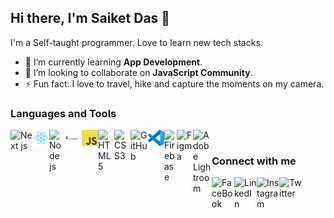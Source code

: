 ## Hi there, I'm Saiket Das 👋

I'm a Self-taught programmer. Love to learn new tech stacks.

- 🌱 I’m currently learning **App Development**. 
- 👯 I’m looking to collaborate on **JavaScript Community**.
- ⚡ Fun fact: I love to travel, hike and capture the moments on my camera. 


### Languages and Tools

<img align="left" alt="Next js" width="36px" src="https://user-images.githubusercontent.com/95159633/193329445-c39b2153-f0ba-4f2d-93c1-5d10700f485a.png" />
<img align="left" alt="React" width="26px" src="https://raw.githubusercontent.com/github/explore/80688e429a7d4ef2fca1e82350fe8e3517d3494d/topics/react/react.png" />
<img align="left" alt="Node js" width="26px" src="https://user-images.githubusercontent.com/95159633/193327854-494f89c7-e26b-4864-a6a7-eddff9599952.png" />
<img align="left" alt="MongoDB" width="26px" src="https://raw.githubusercontent.com/github/explore/80688e429a7d4ef2fca1e82350fe8e3517d3494d/topics/mongodb/mongodb.png" />
<img align="left" alt="JavaScript" width="26px" src="https://raw.githubusercontent.com/github/explore/80688e429a7d4ef2fca1e82350fe8e3517d3494d/topics/javascript/javascript.png" />
<img align="left" alt="HTML5" width="26px" src="https://user-images.githubusercontent.com/95159633/187834589-64b6c370-3920-43a8-99a2-0a6f688608b4.png" />
<img align="left" alt="CSS3" width="26px" src="https://user-images.githubusercontent.com/95159633/187834592-edf308dd-4ab1-47e1-ba2f-50a14cfaa6ce.png" />
<img align="left" alt="GitHub" width="28px" src="https://user-images.githubusercontent.com/95159633/187834852-8f4958c6-838e-4576-a78c-5bca90e36362.png" />
<img align="left" alt="Visual Studio Code" width="26px" src="https://raw.githubusercontent.com/github/explore/80688e429a7d4ef2fca1e82350fe8e3517d3494d/topics/visual-studio-code/visual-studio-code.png" />
<img align="left" alt="Firebase" width="20px" src="https://user-images.githubusercontent.com/95159633/187835229-fe8f74ed-1ed6-417f-9310-3c4072876c81.png" />
<img align="left" alt="Figma" width="26px" src="https://user-images.githubusercontent.com/95159633/187834426-766c2443-907c-40ea-b6c2-861cfaa4e078.png" />
<img align="left" alt="Adobe Lightroom" width="30px" src="https://user-images.githubusercontent.com/95159633/193422737-4267ace5-37df-4dcd-bbea-02330d45938c.png" />

<br />

### Connect with me

<a href="https://www.facebook.com/ahan.bryan.96/">
<img align="left" alt="FaceBook" width="36px" src="https://user-images.githubusercontent.com/95159633/187831999-736311f9-0441-45ba-a843-0619e2ce498a.png" />
</a>
<a href="https://www.linkedin.com/in/saiket-das/">
<img align="left" alt="LinkedIn" width="36px" src="https://user-images.githubusercontent.com/95159633/187831895-86e15fc4-8797-4612-8de5-f219c7bc02c1.png" />
</a>
<a href="https://www.instagram.com/ahan_bryan/">
<img align="left" alt="Instagram" width="36px" src="https://user-images.githubusercontent.com/95159633/187832099-f3d659e3-8beb-4336-8a51-4eacd86c9756.png" />
</a>
<a href="https://www.instagram.com/ahan_bryan/">
<img align="left" alt="Twitter" width="36px" src="https://user-images.githubusercontent.com/95159633/187837076-1ffa82a4-8701-4ac0-aedc-dca2cf3c7dbc.png" />
</a>
